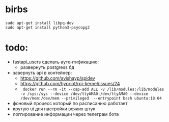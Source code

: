 # birbs


```
sudo apt-get install libpq-dev
sudo apt-get install python3-psycopg2
```


# todo:

- fastapi_users сделать аутентификацию:
  - развернуть postgress бд
- завернуть api в контейнер:
  - https://github.com/avishayp/spidev
  - https://github.com/hypriot/rpi-kernel/issues/24
  - ``` docker run --rm -it --cap-add ALL -v /lib/modules:/lib/modules -v /sys:/sys --device /dev/ttyAMA0:/dev/ttyAMA0 --device /dev/mem:/dev/mem --privileged  --entrypoint bash ubuntu:18.04```
- фоновый процесс который по расписанию работает
- крутую ui для настройки всяких штук
- логгирование информации через телеграм бота